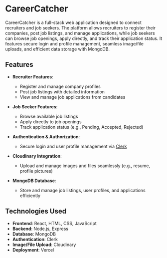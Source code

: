 # CareerCatcher

CareerCatcher is a full-stack web application designed to connect recruiters and job seekers. The platform allows recruiters to register their companies, post job listings, and manage applications, while job seekers can browse job openings, apply directly, and track their application status. It features secure login and profile management, seamless image/file uploads, and efficient data storage with MongoDB.

## Features

- **Recruiter Features**:
  - Register and manage company profiles
  - Post job listings with detailed information
  - View and manage job applications from candidates

- **Job Seeker Features**:
  - Browse available job listings
  - Apply directly to job openings
  - Track application status (e.g., Pending, Accepted, Rejected)

- **Authentication & Authorization**:
  - Secure login and user profile management via [Clerk](https://clerk.dev)
  
- **Cloudinary Integration**:
  - Upload and manage images and files seamlessly (e.g., resume, profile pictures)

- **MongoDB Database**:
  - Store and manage job listings, user profiles, and applications efficiently

## Technologies Used

- **Frontend**: React, HTML, CSS, JavaScript
- **Backend**: Node.js, Express
- **Database**: MongoDB
- **Authentication**: Clerk
- **Image/File Upload**: Cloudinary
- **Deployment**: Vercel


